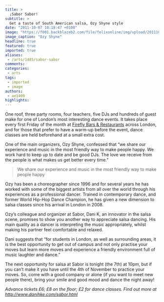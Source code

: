 ```yaml
---
title: >
  ¡Sabor Sabor!
subtitle: >
  Get a taste of South American salsa, Ozy Shyne style
date: "2011-10-07 10:18:47 +0100"
image: "https://f001.backblazeb2.com/file/felixonline/img/upload/201110071119-felix-l-2.jpg"
image_caption: "Ozy Shyne"
headline: true
featured: true
imported: true
aliases:
 - /arts/1485/sabor-sabor
comments:
categories:
 - arts
tags:
 - imported
 - image
authors:
 - ae1409
highlights:
---
```


One roof, three party rooms, four teachers, five DJs and hundreds of guest make for one of London’s most interesting dance events. It takes place every first Friday of the month at [Firefly Bars & Restaurants](http://www.fireflybar.co.uk/) across London, and for those that prefer to have a warm-up before the event, dance classes are held beforehand at a small extra cost.

One of the main organizers, Ozy Shyne, confessed that “we share our experience and music in the most friendly way to make people happy. We work hard to keep up to date and be good DJs. The love we receive from the people is what makes us get better every time.”

> We share our experience and music in the most friendly way to make people happy

Ozy has been a choreographer since 1996 and for several years he has worked with some of the biggest artists from all over the world through his experiences as a professional dancer. Trained in contemporary dance, and former World Hip-Hop Dance Champion, he has given a new dimension to salsa classes since his arrival in London in 2008.

Ozy’s colleague and organizer at Sabor, Dani K, an innovator in the salsa scene, promises to show you another way to appreciate salsa dancing. His main quality as a dancer is interpreting the music appropriately, whilst making his partner feel comfortable and relaxed.

Dani suggests that “for students in London, as well as surrounding areas, it is the best opportunity to get out of campus and not only practise your moves but learn more moves and experience a friendly environment full of music laughter and dance.”

The next opportunity for salsa at Sabor is tonight (the 7th) at 10pm, but if you can’t make it you have until the 4th of November to practice your moves. So, come with a good company or alone (if you want to meet new people there), bring your smile and good mood and dance the night away!

_Advance tickets £6; £8 on the floor; £2 for dance classes. Find out more at <http://www.danihke.com/sabor.html>_
